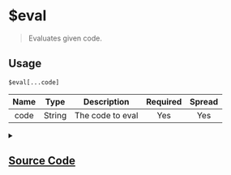 # $eval
> Evaluates given code.
## Usage
```
$eval[...code]
```
| Name | Type | Description | Required | Spread
| :---: | :---: | :---: | :---: | :---: |
code | String | The code to eval | Yes | Yes
<details>
<summary>
    
## [Source Code](https://github.com/tryforge/ForgeScript-V2/blob/main/src/native/eval.ts)
    
</summary>
    
```ts
import { Compiler } from "../core/Compiler"
import { Interpreter } from "../core/Interpreter"
import { ArgType, NativeFunction } from "../structures/NativeFunction"
import { Return } from "../structures/Return"

export default new NativeFunction({
    name: "$eval",
    description: "Evaluates given code.",
    unwrap: true,
    brackets: true,
    args: [
        {
            name: "code",
            type: ArgType.String,
            rest: true,
            required: true,
            description: "The code to eval"
        }
    ],
    async execute(ctx, [ args ]) {
        const code = args.join(";")
        
        try {
            const result = await Interpreter.run({
                client: ctx.client,
                data: Compiler.compile(code),
                obj: ctx.obj,
                args: ctx.args,
                doNotSend: true
            })

            return result === null ? Return.stop() : Return.success(result)
        } catch (error: unknown) {
            console.error(error)
            return Return.error(error as Error)
        }
    }
})
```
    
</details>